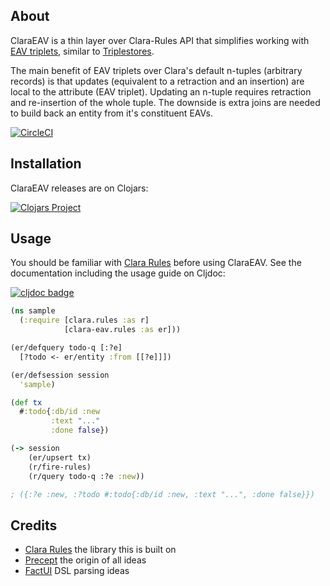## About

ClaraEAV is a thin layer over Clara-Rules API that simplifies working with
[EAV triplets](https://en.wikipedia.org/wiki/Entity%E2%80%93attribute%E2%80%93value_model),
similar to [Triplestores](https://en.wikipedia.org/wiki/Triplestore).

The main benefit of EAV triplets over Clara's default n-tuples (arbitrary
records) is that updates (equivalent to a retraction and an insertion) are local
to the attribute (EAV triplet). Updating an n-tuple requires retraction and 
re-insertion of the whole tuple. The downside is extra joins are needed to build 
back an entity from it's constituent EAVs.

[![CircleCI](https://circleci.com/gh/clyfe/clara-eav.svg?style=shield)](https://circleci.com/gh/clyfe/clara-eav)

## Installation

ClaraEAV releases are on Clojars:

[![Clojars Project](https://img.shields.io/clojars/v/clyfe/clara-eav.svg)](https://clojars.org/clyfe/clara-eav)

## Usage

You should be familiar with [Clara Rules](https://www.clara-rules.org) before 
using ClaraEAV. See the documentation including the usage guide on Cljdoc:

[![cljdoc badge](https://cljdoc.xyz/badge/clyfe/clara-eav)](https://cljdoc.xyz/d/clyfe/clara-eav/CURRENT)

```clojure
(ns sample
  (:require [clara.rules :as r]
            [clara-eav.rules :as er]))

(er/defquery todo-q [:?e] 
  [?todo <- er/entity :from [[?e]]])

(er/defsession session 
  'sample)

(def tx
  #:todo{:db/id :new
         :text "..."
         :done false})

(-> session
    (er/upsert tx)
    (r/fire-rules)
    (r/query todo-q :?e :new))

; ({:?e :new, :?todo #:todo{:db/id :new, :text "...", :done false}})
```

## Credits

* [Clara Rules](http://www.clara-rules.org/) the library this is built on
* [Precept](https://github.com/CoNarrative/precept) the origin of all ideas
* [FactUI](https://github.com/arachne-framework/factui) DSL parsing ideas
